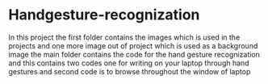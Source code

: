 # Handgesture-recognization
In this project the first folder contains the images which is used in the projects and one more image out of project which is used as a background image
the main folder contains the code for the hand gesture recognization and this contains two codes one for writing on your laptop through hand gestures and second code is to browse throughout the window of laptop
